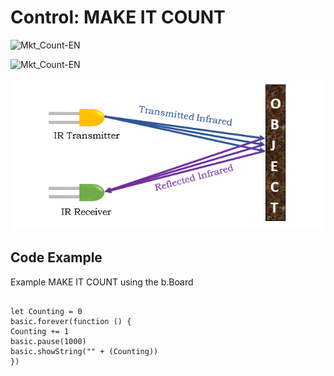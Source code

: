 # Control:  MAKE IT COUNT

![Mkt_Count-EN](https://github.com/Brilliant-Labs/bboard-tutorials-cards/blob/master/6_Control/Control7/Mkt_Count-EN.png?raw=true "Mkt_Count-EN")

![Mkt_Count-EN](https://github.com/Brilliant-Labs/bboard-tutorials-v3/blob/master/bboard-tutorials-cards/6_Control/Control7/Mkt_Count-EN.png?raw=true "Mkt_Count-EN")

![Magic](https://github.com/Brilliant-Labs/bboard-tutorials-v3/blob/master/ir-distance/IRpic.png?raw=true "A magician's assistant")

## Code Example

Example MAKE IT COUNT using the b.Board

```blocks

let Counting = 0
basic.forever(function () {
Counting += 1
basic.pause(1000)
basic.showString("" + (Counting))
})

```